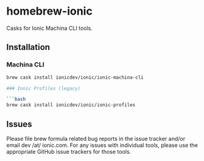 # homebrew-ionic

Casks for Ionic Machina CLI tools.

## Installation

### Machina CLI
```bash
brew cask install ionicdev/ionic/ionic-machina-cli

### Ionic Profiles (legacy)

```bash
brew cask install ionicdev/ionic/ionic-profiles
```

## Issues

Please file brew formula related bug reports in the issue tracker and/or email dev /at/ ionic.com.
For any issues with individual tools, please use the appropriate GitHub issue trackers for those tools.

